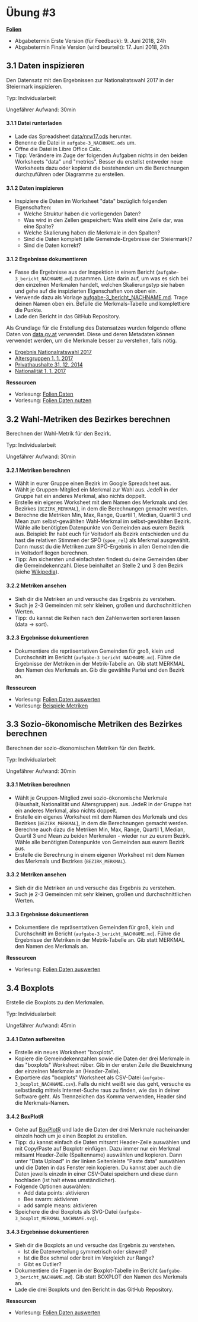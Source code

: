 # Übung #3

**[Folien](slides_aufgabe-2.pdf)**

* Abgabetermin Erste Version (für Feedback): 9. Juni 2018, 24h
* Abgabetermin Finale Version (wird beurteilt): 17. Juni 2018, 24h

## 3.1 Daten inspizieren

Den Datensatz mit den Ergebnissen zur Nationalratswahl 2017 in der Steiermark inspizieren.


Typ: Individualarbeit

Ungefährer Aufwand: 30min

#### 3.1.1 Datei runterladen

* Lade das Spreadsheet [data/nrw17.ods](../data/nrw17.ods) herunter.
* Benenne die Datei in `aufgabe-3_NACHNAME.ods` um. 
* Öffne die Datei in Libre Office Calc.
* Tipp: Verändere im Zuge der folgenden Aufgaben nichts in den beiden Worksheets "data" und "metrics". Besser du erstellst entweder neue Worksheets dazu oder kopierst die bestehenden um die Berechnungen durchzuführen oder Diagramme zu erstellen.

#### 3.1.2 Daten inspizieren

* Inspiziere die Daten im Worksheet "data" bezüglich folgenden Eigenschaften:
    * Welche Struktur haben die vorliegenden Daten?
    * Was wird in den Zellen gespeichert: Was stellt eine Zeile dar, was eine Spalte?
    * Welche Skalierung haben die Merkmale in den Spalten?
    * Sind die Daten komplett (alle Gemeinde-Ergebnisse der Steiermark)?
    * Sind die Daten korrekt?
    
#### 3.1.2 Ergebnisse dokumentieren

* Fasse die Ergebnisse aus der Inspektion in einem Bericht (`aufgabe-3_bericht_NACHNAME.md`) zusammen. Liste darin auf, um was es sich bei den einzelnen Merkmalen handelt, welchen Skalierungstyp sie haben und gehe auf die inspizierten Eigenschaften von oben ein.
* Verwende dazu als Vorlage [aufgabe-3_bericht_NACHNAME.md](templates/aufgabe-3_bericht_NACHNAME.md). Trage deinen Namen oben ein. Befülle die Merkmals-Tabelle und komplettiere die Punkte.
* Lade den Bericht in das GitHub Repository.

Als Grundlage für die Erstellung des Datensatzes wurden folgende offene Daten von [data.gv.at](http://data.gv.at/) verwendet. Diese und deren Metadaten können verwendet werden, um die Merkmale besser zu verstehen, falls nötig.

* [Ergebnis Nationalratswahl 2017](https://www.data.gv.at/katalog/dataset/3179c5b2-9bb5-4a7f-a573-5491ccb0110b)
* [Altersgruppen 1. 1. 2017](https://www.data.gv.at/katalog/dataset/36f64070-396e-11e2-81c1-0800200c9a66)
* [Privathaushalte 31. 12. 2014](https://www.data.gv.at/katalog/dataset/7dbf4579-f7f1-41e6-a881-aef68cc5d58b)
* [Nationalität 1. 1. 2017](https://www.data.gv.at/katalog/dataset/6de28110-396f-11e2-81c1-0800200c9a66)

**Ressourcen**

* Vorlesung: [Folien Daten](../vorlesung/slides_2-daten.pdf)
* Vorlesung: [Folien Daten nutzen](../vorlesung/slides_3-daten-nutzen.pdf)

## 3.2 Wahl-Metriken des Bezirkes berechnen

Berechnen der Wahl-Metrik für den Bezirk.

Typ: Individualarbeit


Ungefährer Aufwand: 30min

#### 3.2.1 Metriken berechnen

* Wählt in eurer Gruppe einen Bezirk im Google Spreadsheet aus.
* Wählt je Gruppen-Mitglied ein Merkmal zur Wahl aus. JedeR in der Gruppe hat ein anderes Merkmal, also nichts doppelt.
* Erstelle ein eigenes Worksheet mit dem Namen des Merkmals und des Bezirkes (`BEZIRK_MERKMAL`), in dem die Berechnungen gemacht werden. 
* Berechne die Metriken Min, Max, Range, Quartil 1, Median, Quartil 3 und Mean zum selbst-gewählten Wahl-Merkmal im selbst-gewählten Bezirk. Wähle alle benötigten Datenpunkte von Gemeinden aus eurem Bezirk aus. Beispiel: Ihr habt euch für Voitsdorf als Bezirk entschieden und du hast die relativen Stimmen der SPÖ (`spoe_rel`) als Merkmal ausgewählt. Dann musst du die Metriken zum SPÖ-Ergebnis in allen Gemeinden die in Voitsdorf liegen berechnen.
* Tipp: Am sichersten und einfachsten findest du deine Gemeinden über die Gemeindekennzahl. Diese beinhaltet an Stelle 2 und 3 den Bezirk (siehe [Wikipedia](https://de.wikipedia.org/wiki/Amtlicher_Gemeindeschl%C3%BCssel#%C3%96sterreich)).

#### 3.2.2 Metriken ansehen

* Sieh dir die Metriken an und versuche das Ergebnis zu verstehen.
* Such je 2-3 Gemeinden mit sehr kleinen, großen und durchschnittlichen Werten.
* Tipp: du kannst die Reihen nach den Zahlenwerten sortieren lassen (data -> sort).

#### 3.2.3 Ergebnisse dokumentieren

* Dokumentiere die repräsentativen Gemeinden für groß, klein und Durchschnitt im Bericht (`aufgabe-3_bericht_NACHNAME.md`). Führe die Ergebnisse der Metriken in der Metrik-Tabelle an. Gib statt MERKMAL den Namen des Merkmals an. Gib die gewählte Partei und den Bezirk an.

**Ressourcen**

* Vorlesung: [Folien Daten auswerten](../vorlesung/slides_4-daten-auswerten.pdf)
* Vorlesung: [Beispiele Metriken](../data/theorie/statistik_beispiele.ods)

## 3.3 Sozio-ökonomische Metriken des Bezirkes berechnen

Berechnen der sozio-ökonomischen Metriken für den Bezirk.

Typ: Individualarbeit


Ungefährer Aufwand: 30min

#### 3.3.1 Metriken berechnen

* Wählt je Gruppen-Mitglied zwei sozio-ökonomische Merkmale (Haushalt, Nationalität und Altersgruppen) aus. JedeR in der Gruppe hat ein anderes Merkmal, also nichts doppelt.
* Erstelle ein eigenes Worksheet mit dem Namen des Merkmals und des Bezirkes (`BEZIRK_MERKMAL`), in dem die Berechnungen gemacht werden. 
* Berechne auch dazu die Metriken Min, Max, Range, Quartil 1, Median, Quartil 3 und Mean zu beiden Merkmalen - wieder nur zu eurem Bezirk. Wähle alle benötigten Datenpunkte von Gemeinden aus eurem Bezirk aus.
* Erstelle die Berechnung in einem eigenen Worksheet mit dem Namen des Merkmals und Bezirkes (`BEZIRK_MERKMAL`). 

#### 3.3.2 Metriken ansehen

* Sieh dir die Metriken an und versuche das Ergebnis zu verstehen.
* Such je 2-3 Gemeinden mit sehr kleinen, großen und durchschnittlichen Werten.

#### 3.3.3 Ergebnisse dokumentieren

* Dokumentiere die repräsentativen Gemeinden für groß, klein und Durchschnitt im Bericht (`aufgabe-3_bericht_NACHNAME.md`). Führe die Ergebnisse der Metriken in der Metrik-Tabelle an. Gib statt MERKMAL den Namen des Merkmals an.

**Ressourcen**

* Vorlesung: [Folien Daten auswerten](../vorlesung/slides_4-daten-auswerten.pdf)

## 3.4 Boxplots

Erstelle die Boxplots zu den Merkmalen.

Typ: Individualarbeit


Ungefährer Aufwand: 45min

#### 3.4.1 Daten aufbereiten

* Erstelle ein neues Worksheet "boxplots".
* Kopiere die Gemeindekennzahlen sowie die Daten der drei Merkmale in das "boxplots" Worksheet rüber. Gib in der ersten Zeile die Bezeichnung der einzelnen Merkmale an (Header-Zeile).
* Exportiere das "boxplots" Worksheet als CSV-Datei (`aufgabe-3_boxplot_NACHNAME.csv`). Falls du nicht weißt wie das geht, versuche es selbständig mittels Internet-Suche raus zu finden, wie das in deiner Software geht. Als Trennzeichen das Komma verwenden, Header sind die Merkmals-Namen.

#### 3.4.2 BoxPlotR

* Gehe auf [BoxPlotR](http://bit.ly/boxplotr) und lade die Daten der drei Merkmale nacheinander einzeln hoch um je einen Boxplot zu erstellen. 
* Tipp: du kannst einfach die Daten mitsamt Header-Zeile auswählen und mit Copy/Paste auf Boxplotr einfügen. Dazu immer nur ein Merkmal mitsamt Header-Zeile (Spaltenname) auswählen und kopieren. Dann unter "Data Upload" in der linken Seitenleiste "Paste data" auswählen und die Daten in das Fenster rein kopieren. Du kannst aber auch die Daten jeweils einzeln in einer CSV-Datei speichern und diese dann hochladen (ist halt etwas umständlicher).
* Folgende Optionen auswählen: 
    * Add data points: aktivieren
    * Bee swarm: aktivieren
    * add sample means: aktivieren
* Speichere die drei Boxplots als SVG-Datei (`aufgabe-3_boxplot_MERKMAL_NACHNAME.svg`).

#### 3.4.3 Ergebnisse dokumentieren

* Sieh dir die Boxplots an und versuche das Ergebnis zu verstehen.
    * Ist die Datenverteilung symmetrisch oder skewed?
    * Ist die Box schmal oder breit im Vergleich zur Range?
    * Gibt es Outlier?
* Dokumentiere die Fragen in der Boxplot-Tabelle im Bericht (`aufgabe-3_bericht_NACHNAME.md`). Gib statt BOXPLOT den Namen des Merkmals an.
* Lade die drei Boxplots und den Bericht in das GitHub Repository.

**Ressourcen**

* Vorlesung: [Folien Daten auswerten](../vorlesung/slides_4-daten-auswerten.pdf)
